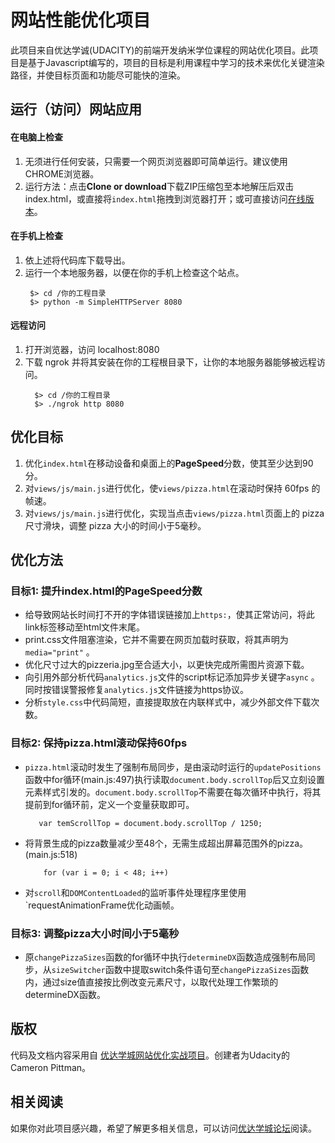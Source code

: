 # 网站性能优化项目

此项目来自优达学诚(UDACITY)的前端开发纳米学位课程的网站优化项目。此项目是基于Javascript编写的，项目的目标是利用课程中学习的技术来优化关键渲染路径，并使目标页面和功能尽可能快的渲染。

## 运行（访问）网站应用
#### 在电脑上检查
1. 无须进行任何安装，只需要一个网页浏览器即可简单运行。建议使用CHROME浏览器。
2. 运行方法：点击**Clone or download**下载ZIP压缩包至本地解压后双击index.html，或直接将`index.html`拖拽到浏览器打开；或可直接访问[在线版本](https://terada46.github.io/Website-Optimization_zh/ "Website Optimization zh")。

#### 在手机上检查
1. 依上述将代码库下载导出。
2. 运行一个本地服务器，以便在你的手机上检查这个站点。
    ```
     $> cd /你的工程目录
     $> python -m SimpleHTTPServer 8080
    ```

#### 远程访问
1. 打开浏览器，访问 localhost:8080
2. 下载 ngrok 并将其安装在你的工程根目录下，让你的本地服务器能够被远程访问。
    ```
      $> cd /你的工程目录
      $> ./ngrok http 8080
    ```
	
## 优化目标

1. 优化`index.html`在移动设备和桌面上的**PageSpeed**分数，使其至少达到90分。
2. 对`views/js/main.js`进行优化，使`views/pizza.html`在滚动时保持 60fps 的帧速。
3. 对`views/js/main.js`进行优化，实现当点击`views/pizza.html`页面上的 pizza 尺寸滑块，调整 pizza 大小的时间小于5毫秒。

## 优化方法

### 目标1: 提升index.html的PageSpeed分数
* 给导致网站长时间打不开的字体错误链接加上`https:`，使其正常访问，将此link标签移动至html文件末尾。
* print.css文件阻塞渲染，它并不需要在网页加载时获取，将其声明为`media="print"` 。
* 优化尺寸过大的pizzeria.jpg至合适大小，以更快完成所需图片资源下载。
* 向引用外部分析代码`analytics.js`文件的script标记添加异步关键字`async` 。同时按错误警报修复`analytics.js`文件链接为https协议。
* 分析`style.css`中代码简短，直接提取放在内联样式中，减少外部文件下载次数。

### 目标2: 保持pizza.html滚动保持60fps
* `pizza.html`滚动时发生了强制布局同步，是由滚动时运行的`updatePositions`函数中for循环(main.js:497)执行读取`document.body.scrollTop`后又立刻设置元素样式引发的。`document.body.scrollTop`不需要在每次循环中执行，将其提前到for循环前，定义一个变量获取即可。
     ```
        var temScrollTop = document.body.scrollTop / 1250;
    ```
* 将背景生成的pizza数量减少至48个，无需生成超出屏幕范围外的pizza。 (main.js:518)
	```
	    for (var i = 0; i < 48; i++)
	```
* 对`scroll`和`DOMContentLoaded`的监听事件处理程序里使用`requestAnimationFrame优化动画帧。	

### 目标3: 调整pizza大小时间小于5毫秒
* 原`changePizzaSizes`函数的for循环中执行`determineDX`函数造成强制布局同步，从`sizeSwitcher`函数中提取switch条件语句至`changePizzaSizes`函数内，通过size值直接按比例改变元素尺寸，以取代处理工作繁琐的determineDX函数。


## 版权
代码及文档内容采用自 [优达学城网站优化实战项目](https://github.com/udacity/cn-frontend-development-advanced/raw/master/Website%20Optimization_zh.zip)。创建者为Udacity的Cameron Pittman。

## 相关阅读
如果你对此项目感兴趣，希望了解更多相关信息，可以访问[优达学城论坛](https://discussions.youdaxue.com/)阅读。